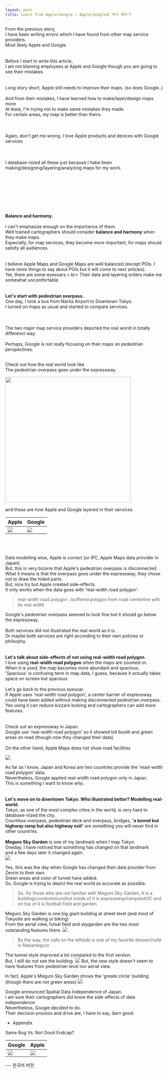 ```yaml
---
layout: post
title: Learn from Apple/Google | Apple/Google로 부터 배우기
---
```


From the previous story, <br>
I have been writing errors which I have found from other map service providers. <br>
Most likely Apple and Google.
<br>
<br>
<br>
Before I start to write this article, <br>
I am not blaming employees at Apple and Google though you are going to see their mistakes.
<br>
<br>
<br>
Long story short, Apple still needs to improve their maps. (so does Google..)<br>
<br>
And from their mistakes, I have learned how to make/layer/design maps more<br>
At least,  I'm trying not to make same mistakes they made.<br>
For certain areas, my map is better than theirs. <br>
<br>
<br>
<br>
Again, don't get me wrong. I love Apple products and devices with Google services<br>
<br>
<br>
<br>
I database-nized all these just because I habe been making/designing/layering/analyzing maps for my work.
<br>
<br>
<br>
<br>
<br>
<br>
<br>
<br>
<br>
**Balance and harmony.** <br>
<br>
I can't emphasize enough on the importance of them. <br>
Well trained cartographers should consider **balance and harmony** when they make maps. <br>
Especially, for map services, they become more important, for maps should satisfy all audiences.
<br>
<br>
<br>
I believe Apple Maps and Google Maps are well balanced.(except POIs. I have more things to say about POIs but it will come to next articles).<br>
Yet, there are some eyesoars.<.br>
Their data and layering orders make me somewhat uncomfortable.
<br>
<br>
<br>
**Let's start with pedestrian overpass.**
<br>
One day, I took a bus from Narita Airport to Downtown Tokyo. <br>
I turned on maps as usual and started to compare services.<br>
<br>
<br>
<br>
The two major map service providers depicted the real world in totally differenct way. <br>
<br>
Perhaps, Google is not really focusing on their maps on pedestrian perspectives.
<br>
<br>

Check out how the real world look like<br>
The pedestrian overpass goes under the expressway. 

<img src = "https://github.com/pil0706/pil0706.github.io/blob/master/screenshots/2nd/overpass_real.png?raw=true" width="400">

and these are how Apple and Google layered in their services

Apple | Google
-- |  --
![](https://github.com/pil0706/pil0706.github.io/blob/master/screenshots/2nd/overpass_apple.gif?raw=true) | ![](https://github.com/pil0706/pil0706.github.io/blob/master/screenshots/2nd/overpass_google.gif?raw=true) 

<br>
<br>
<br>
Data modelling wise, Apple is correct (or iPC, Apple Maps data provider in Japan). <br>
But, this is very bizarre that Apple's pedestrian overpass is disconnected.<br>
What it means is that the overpass goes under the expressway, they chose not to draw the hided parts.<br>
But, nice try but Apple created side-effects.<br>
It only works when the data goes with 'real-width road polygon'.<br>

> real-width road polygon : buffered polygon from road centerline with its real width

Google's pedestrian overpass seemed to look fine but it should go below the expressway.<br>
<br>
Both services did not illustrated the real world as it is.<br>
Or maybe both services are right according to their own policies or philsophy.
<br>
<br>
<br>
**Let's talk about side-effects of not using real-width road polygon.**
<br>
I love using **real-width road polygon** when the maps are zoomed-in.<br>
When it is used, the map becomes more abundant and spacious. <br>
'Spacious' is confusing term in map data, I guess, because it actually takes space on screen but spacious
<br>
<br>
Let's go back to the previous eyesoar.<br>
If Apple uses 'real-width road polygon', a center barrier of expressway could have been added without making disconnected pedestrian overpass.<br>
Yes using it can reduce bizzare looking and cartographers can add more features.
<br>
<br>
<br>
Check out an expressway in Japan. <br>
Google use 'real-width road polygon' so it showed toll booth and green areas on road (though now they changed their data).<br>
<br> 
On the other hand, Apple Maps does not show road facilities
<br>

![](https://github.com/pil0706/pil0706.github.io/blob/master/screenshots/2nd/tg_aVsg.gif?raw=true)


As far as I know, Japan and Korea are two countries provide the 'read-width road polygon' data.<br>
Nevertheless, Google applied real-width road polygon only in Japan.<br>
This is something I want to know why.
<br>
<br>
<br>
**Let's move on to downtown Tokyo. Who illustrated better? Modelling real-world.**
<br>
Tokyo, as one of the most complex cities in the world, is very hard to database-nized the city.
<br>
Countless overpass, pedestrian deck and overpass, bridges, __'a tunnel but highway ramp but also highway exit'__ are something you will never find in other countries.<br>
<br>
__Meguro Sky Garden__ is one of my landmark when I map Tokyo.
<br>
Oneday, I have noticed that something has changed on that landmark <br>
and a few days later it changed again.
<br>
![](https://github.com/pil0706/pil0706.github.io/blob/master/screenshots/2nd/meguro_google.gif?raw=true)

Yes, this was the day when Google has changed their data provider from Zenrin to their own.<br> 
Green areas and color of tunnel have added.<br>
So, Google is trying to depict the real world as accurate as possible.

> So, for those who are not familiar with Meguro Sky Garden,
> It is a building/condominium/but inside of it is expressway/ramp/exit/IC and on top of it is football field and garden.

Meguro Sky Garden is one big giant building at street level (and most of Tokyoite are walking or biking)<br>
From the aerial view, futsal field and skygarden are the two most outstanding features there.
![](https://github.com/pil0706/pil0706.github.io/blob/master/screenshots/2nd/meguro_now_streetlevel.png?raw=true)

> By the way, the cafe on the leftside is one of my favorite dessert/cafe in Nakameguro


The tunnel style improved a lot compared to the first version. <br>
But, I still do not see the building.
![](https://github.com/pil0706/pil0706.github.io/blob/master/screenshots/2nd/meguro_now.png?raw=true)
But, the new style doesn't seem to have features from pedestrian level nor aerial view.<br>


In fact, Apple's Meguro Sky Garden shows the 'greate circle' building (though there are not green areas)
![](https://github.com/pil0706/pil0706.github.io/blob/master/screenshots/2nd/apple_megro_building.png?raw=true)










Google announced Spatial Data Independence of Japan. <br>
I am sure their cartographers did know the side-effects of data independence <br>
Nevertheless, Google decided to do. <br>
Their decision process and drive are, I have to say, darn good.










- Appendix

Same Bug Vs. Not Good Endcap?

Google | Apple
-- | --
![](https://github.com/pil0706/pil0706.github.io/blob/master/screenshots/2nd/google_bug.gif?raw=true) | ![](https://github.com/pil0706/pil0706.github.io/blob/master/screenshots/2nd/apple_bug.gif?raw=true)







--- 한국어 버전
